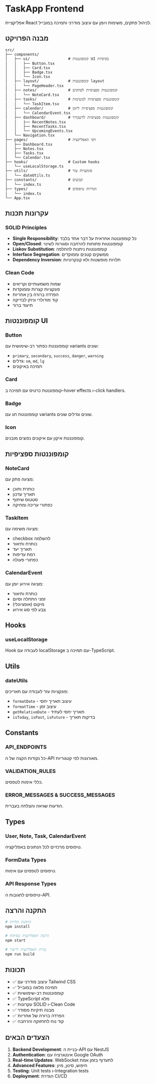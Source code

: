 # TaskApp Frontend

אפליקציית React לניהול פתקים, משימות ויומן עם עיצוב מודרני ותמיכה במובייל.

## מבנה הפרויקט

```
src/
├── components/
│   ├── ui/                 # קומפוננטות UI בסיסיות
│   │   ├── Button.tsx
│   │   ├── Card.tsx
│   │   ├── Badge.tsx
│   │   └── Icon.tsx
│   ├── layout/             # קומפוננטות layout
│   │   └── PageHeader.tsx
│   ├── notes/              # קומפוננטות ספציפיות לפתקים
│   │   └── NoteCard.tsx
│   ├── tasks/              # קומפוננטות ספציפיות למשימות
│   │   └── TaskItem.tsx
│   ├── calendar/           # קומפוננטות ספציפיות ליומן
│   │   └── CalendarEvent.tsx
│   ├── dashboard/          # קומפוננטות ספציפיות לדשבורד
│   │   ├── RecentNotes.tsx
│   │   ├── RecentTasks.tsx
│   │   └── UpcomingEvents.tsx
│   └── Navigation.tsx
├── pages/                  # דפי האפליקציה
│   ├── Dashboard.tsx
│   ├── Notes.tsx
│   ├── Tasks.tsx
│   └── Calendar.tsx
├── hooks/                  # Custom hooks
│   └── useLocalStorage.ts
├── utils/                  # פונקציות עזר
│   └── dateUtils.ts
├── constants/              # קבועים
│   └── index.ts
├── types/                  # הגדרות טיפוסים
│   └── index.ts
└── App.tsx
```

## עקרונות תכנות

### SOLID Principles
- **Single Responsibility**: כל קומפוננטה אחראית על דבר אחד בלבד
- **Open/Closed**: קומפוננטות פתוחות להרחבה וסגורות לשינוי
- **Liskov Substitution**: קומפוננטות ניתנות להחלפה
- **Interface Segregation**: ממשקים קטנים וממוקדים
- **Dependency Inversion**: תלויות מופשטות ולא קונקרטיות

### Clean Code
- שמות משמעותיים וקריאים
- פונקציות קצרות וממוקדות
- הפרדה ברורה בין אחריות
- קוד מודולרי וניתן לבדיקה
- תיעוד ברור

## קומפוננטות UI

### Button
קומפוננטת כפתור רב-שימושית עם variants שונים:
- `primary`, `secondary`, `success`, `danger`, `warning`
- גדלים: `sm`, `md`, `lg`
- תמיכה באיקונים

### Card
קומפוננטת כרטיס עם תמיכה ב-hover effects ו-click handlers.

### Badge
קומפוננטת תג עם variants שונים וגדלים שונים.

### Icon
קומפוננטת איקון עם איקונים נפוצים מובנים.

## קומפוננטות ספציפיות

### NoteCard
מציגה פתק עם:
- כותרת ותוכן
- תאריך עדכון
- סטטוס שיתוף
- כפתורי עריכה ומחיקה

### TaskItem
מציגה משימה עם:
- checkbox להשלמה
- כותרת ותיאור
- תאריך יעד
- רמת עדיפות
- כפתורי פעולה

### CalendarEvent
מציגה אירוע יומן עם:
- כותרת ותיאור
- זמני התחלה וסיום
- מיקום (אופציונלי)
- צבע לפי סוג אירוע

## Hooks

### useLocalStorage
Hook לעבודה עם localStorage עם תמיכה ב-TypeScript.

## Utils

### dateUtils
פונקציות עזר לעבודה עם תאריכים:
- `formatDate` - עיצוב תאריך יחסי
- `formatTime` - עיצוב זמן
- `getRelativeDate` - תאריך יחסי לעתיד
- `isToday`, `isPast`, `isFuture` - בדיקות תאריך

## Constants

### API_ENDPOINTS
כל נקודות הקצה של ה-API מאורגנות לפי קטגוריות.

### VALIDATION_RULES
כללי אימות לטפסים.

### ERROR_MESSAGES & SUCCESS_MESSAGES
הודעות שגיאה והצלחה בעברית.

## Types

### User, Note, Task, CalendarEvent
טיפוסים מרכזיים לכל הנתונים באפליקציה.

### FormData Types
טיפוסים לטפסים עם אימות.

### API Response Types
טיפוסים לתגובות ה-API.

## התקנה והרצה

```bash
# התקנת תלויות
npm install

# הרצת האפליקציה בפיתוח
npm start

# בניית האפליקציה לייצור
npm run build
```

## תכונות

- ✅ עיצוב מודרני עם Tailwind CSS
- ✅ תמיכה מלאה במובייל
- ✅ קומפוננטות רב-שימושיות
- ✅ TypeScript מלא
- ✅ עקרונות SOLID ו-Clean Code
- ✅ מבנה תיקיות מסודר
- ✅ הפרדה ברורה של אחריות
- ✅ קוד נוח לתחזוקה והרחבה

## הצעדים הבאים

1. **Backend Development**: בניית ה-API עם NestJS
2. **Authentication**: אינטגרציה עם Google OAuth
3. **Real-time Updates**: WebSocket לתעדוף בזמן אמת
4. **Advanced Features**: חיפוש, סינון, מיון
5. **Testing**: Unit tests ו-Integration tests
6. **Deployment**: הגדרת CI/CD
